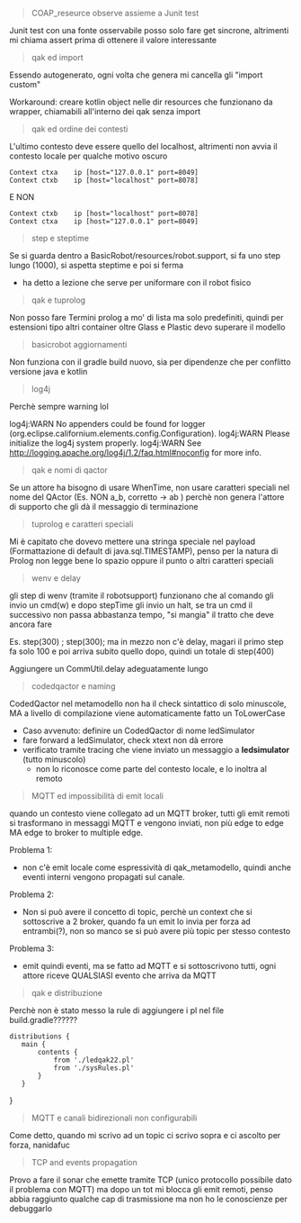 > COAP_reseurce observe assieme a Junit test

Junit test con una fonte osservabile posso solo fare get sincrone, altrimenti mi chiama assert prima di ottenere il valore interessante


> qak ed import

Essendo autogenerato, ogni volta che genera mi cancella gli "import custom"

Workaround: creare kotlin object nelle dir resources che funzionano da wrapper, chiamabili all'interno dei qak senza import


> qak ed ordine dei contesti

L'ultimo contesto deve essere quello del localhost, altrimenti non avvia il contesto locale per qualche motivo oscuro

>
    Context ctxa    ip [host="127.0.0.1" port=8049]
    Context ctxb    ip [host="localhost" port=8078]

E NON

>

    Context ctxb    ip [host="localhost" port=8078]
    Context ctxa    ip [host="127.0.0.1" port=8049]

> step e steptime

Se si guarda dentro a BasicRobot/resources/robot.support, si fa uno step lungo (1000), si aspetta steptime e poi si ferma
* ha detto a lezione che serve per uniformare con il robot fisico

> qak e tuprolog

Non posso fare Termini prolog a mo' di lista ma solo predefiniti, quindi per estensioni tipo altri container oltre Glass e Plastic devo superare il modello

> basicrobot aggiornamenti

Non funziona con il gradle build nuovo, sia per dipendenze che per conflitto versione java e kotlin

> log4j 

Perchè sempre warning lol

log4j:WARN No appenders could be found for logger (org.eclipse.californium.elements.config.Configuration).
log4j:WARN Please initialize the log4j system properly.
log4j:WARN See http://logging.apache.org/log4j/1.2/faq.html#noconfig for more info.


> qak e nomi di qactor

Se un attore ha bisogno di usare WhenTime, non usare caratteri speciali nel nome del QActor (Es. NON a_b, corretto -> ab ) perchè non genera l'attore di supporto che gli dà il messaggio di terminazione


> tuprolog e caratteri speciali

Mi è capitato che dovevo mettere una stringa speciale nel payload (Formattazione di default di java.sql.TIMESTAMP), penso per la natura di Prolog non legge bene lo spazio oppure il punto o altri caratteri speciali


> wenv e delay

gli step di wenv (tramite il robotsupport) funzionano che al comando gli invio un cmd(w) e dopo stepTime gli invio un halt, se tra un cmd il successivo non passa abbastanza tempo, "si mangia" il tratto che deve ancora fare

Es. step(300) ; step(300); ma in mezzo non c'è delay, magari il primo step fa solo 100 e poi arriva subito quello dopo, quindi un totale di step(400)

Aggiungere un CommUtil.delay adeguatamente lungo 


> codedqactor e naming

CodedQactor nel metamodello non ha il check sintattico di solo minuscole, MA a livello di compilazione viene automaticamente fatto un ToLowerCase
* Caso avvenuto: definire un CodedQactor di nome ledSimulator
* fare forward a ledSimulator, check xtext non dà errore
* verificato tramite tracing che viene inviato un messaggio a **ledsimulator** (tutto minuscolo)
    * non lo riconosce come parte del contesto locale, e lo inoltra al remoto


> MQTT ed impossibilità di emit locali

quando un contesto viene collegato ad un MQTT broker, tutti gli emit remoti si trasformano in messaggi MQTT e vengono inviati, non più edge to edge MA edge to broker to multiple edge.

Problema 1:
* non c'è emit locale come espressività di qak_metamodello, quindi anche eventi interni vengono propagati sul canale.


Problema 2:
* Non si può avere il concetto di topic, perchè un context che si sottoscrive a 2 broker, quando fa un emit lo invia per forza ad entrambi(?), non so manco se si può avere più topic per stesso contesto

Problema 3:
* emit quindi eventi, ma se fatto ad MQTT e si sottoscrivono tutti, ogni attore riceve QUALSIASI evento che arriva da MQTT


> qak e distribuzione

Perchè non è stato messo la rule di aggiungere i pl nel file build.gradle??????


>

    distributions {
       main {
           contents {
               from './ledqak22.pl'
               from './sysRules.pl'
           }
       }
   }




> MQTT e canali bidirezionali non configurabili

Come detto, quando mi scrivo ad un topic ci scrivo sopra e ci ascolto per forza, nanidafuc



> TCP and events propagation

Provo a fare il sonar che emette tramite TCP (unico protocollo possibile dato il problema con MQTT) ma dopo un tot mi blocca gli emit remoti, penso abbia raggiunto qualche cap di trasmissione ma non ho le conoscienze per debuggarlo